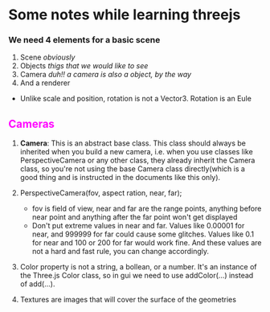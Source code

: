# Some notes while learning threejs

### We need 4 elements for a basic scene
1. Scene *obviously*
2. Objects *thigs that we would like to see*
3. Camera *duh!! a camera is also a object, by the way*
4. And a renderer


- Unlike scale and position, rotation is not a Vector3. Rotation is an Eule

## <span style="color:magenta">Cameras</span>

1. **Camera**: This is an abstract base class. This class should always be inherited when you build a new camera, i.e. when you use classes like PerspectiveCamera or any other class, they already inherit the Camera class, so you're not using the base Camera class directly(which is a good thing and is instructed in the documents like this only).

2. PerspectiveCamera(fov, aspect ration, near, far);
    - fov is field of view, near and far are the range points, anything before near point and anything after the far point won't get displayed
    - Don't put extreme values in near and far. Values like 0.00001 for near, and 999999 for far could cause some glitches. Values like 0.1 for near and 100 or 200 for far would work fine. And these values are not a hard and fast rule, you can change accordingly.

3. Color property is not a string, a bollean, or a number. It's an instance of the Three.js Color class, so in gui we need to use addColor(...) instead of add(...).

4. Textures are images that will cover the surface of the geometries
